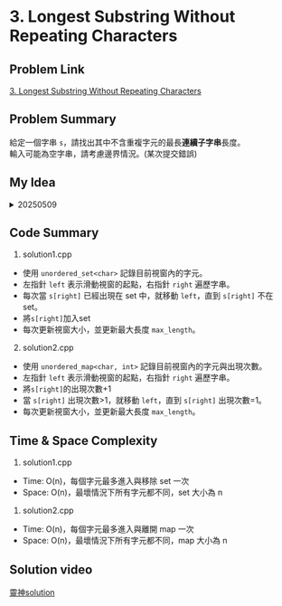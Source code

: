# 3. Longest Substring Without Repeating Characters
## Problem Link
[3. Longest Substring Without Repeating Characters](https://leetcode.com/problems/longest-substring-without-repeating-characters/description/)

## Problem Summary
給定一個字串 `s`，請找出其中不含重複字元的最長**連續子字串**長度。  
輸入可能為空字串，請考慮邊界情況。(某次提交錯誤)
## My Idea
<details>
  <summary>20250509</summary>

解法一
使用滑動視窗解法。用一個 `unordered_set` 儲存目前子字串中不重複的字元。
- 初始化 `left = 0`，遍歷 `right`：
  - 如果當前字元 `s[right]` 不在 set 中，加入它。
  - 如果已存在於 set 中，開始移動左指針 `left`，並從 set 中移除 `s[left]`，直到沒有重複字元。
- 每次都更新目前的最長長度。
解法二
一樣使用滑動窗口解法，只是使用`map<char, int>`來紀錄字元出現的次數
可讓處理重複字元更彈性（適用於可重複上限 > 1 的變體）。
</details>

## Code Summary 
1. solution1.cpp
- 使用 `unordered_set<char>` 記錄目前視窗內的字元。
- 左指針 `left` 表示滑動視窗的起點，右指針 `right` 遍歷字串。
- 每次當 `s[right]` 已經出現在 set 中，就移動 `left`，直到 `s[right]` 不在 set。
- 將`s[right]`加入set
- 每次更新視窗大小，並更新最大長度 `max_length`。
2. solution2.cpp
- 使用 `unordered_map<char, int>` 記錄目前視窗內的字元與出現次數。
- 左指針 `left` 表示滑動視窗的起點，右指針 `right` 遍歷字串。
- 將`s[right]`的出現次數+1
- 當 `s[right]` 出現次數>1，就移動 `left`，直到 `s[right]` 出現次數=1。
- 每次更新視窗大小，並更新最大長度 `max_length`。

## Time & Space Complexity
1. solution1.cpp
- Time: O(n)，每個字元最多進入與移除 set 一次
- Space: O(n)，最壞情況下所有字元都不同，set 大小為 n
1. solution2.cpp
- Time: O(n)，每個字元最多進入與離開 map 一次
- Space: O(n)，最壞情況下所有字元都不同，map 大小為 n
## Solution video
[靈神solution](https://www.bilibili.com/video/BV1hd4y1r7Gq?spm_id_from=333.788.player.switch&vd_source=016a3123e35bd83c9093c6fd0a78a044)